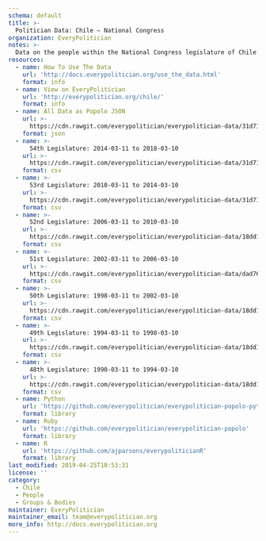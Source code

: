 ```yaml
---
schema: default
title: >-
  Politician Data: Chile — National Congress
organization: EveryPolitician
notes: >-
  Data on the people within the National Congress legislature of Chile.
resources:
  - name: How To Use The Data
    url: 'http://docs.everypolitician.org/use_the_data.html'
    format: info
  - name: View on EveryPolitician
    url: 'http://everypolitician.org/chile/'
    format: info
  - name: All Data as Popolo JSON
    url: >-
      https://cdn.rawgit.com/everypolitician/everypolitician-data/31d718a17a8572eb30b7a92b969917d1dc98c416/data/Chile/Deputies/ep-popolo-v1.0.json
    format: json
  - name: >-
      54th Legislature: 2014-03-11 to 2018-03-10
    url: >-
      https://cdn.rawgit.com/everypolitician/everypolitician-data/31d718a17a8572eb30b7a92b969917d1dc98c416/data/Chile/Deputies/term-8.csv
    format: csv
  - name: >-
      53rd Legislature: 2010-03-11 to 2014-03-10
    url: >-
      https://cdn.rawgit.com/everypolitician/everypolitician-data/31d718a17a8572eb30b7a92b969917d1dc98c416/data/Chile/Deputies/term-6.csv
    format: csv
  - name: >-
      52nd Legislature: 2006-03-11 to 2010-03-10
    url: >-
      https://cdn.rawgit.com/everypolitician/everypolitician-data/18dd173817c4af76e01a1cce805e948dbe913b0d/data/Chile/Deputies/term-5.csv
    format: csv
  - name: >-
      51st Legislature: 2002-03-11 to 2006-03-10
    url: >-
      https://cdn.rawgit.com/everypolitician/everypolitician-data/dad7688a951b2f7addab2d582b258ec696f95b65/data/Chile/Deputies/term-4.csv
    format: csv
  - name: >-
      50th Legislature: 1998-03-11 to 2002-03-10
    url: >-
      https://cdn.rawgit.com/everypolitician/everypolitician-data/18dd173817c4af76e01a1cce805e948dbe913b0d/data/Chile/Deputies/term-3.csv
    format: csv
  - name: >-
      49th Legislature: 1994-03-11 to 1998-03-10
    url: >-
      https://cdn.rawgit.com/everypolitician/everypolitician-data/18dd173817c4af76e01a1cce805e948dbe913b0d/data/Chile/Deputies/term-2.csv
    format: csv
  - name: >-
      48th Legislature: 1990-03-11 to 1994-03-10
    url: >-
      https://cdn.rawgit.com/everypolitician/everypolitician-data/18dd173817c4af76e01a1cce805e948dbe913b0d/data/Chile/Deputies/term-1.csv
    format: csv
  - name: Python
    url: 'https://github.com/everypolitician/everypolitician-popolo-python'
    format: library
  - name: Ruby
    url: 'https://github.com/everypolitician/everypolitician-popolo'
    format: library
  - name: R
    url: 'https://github.com/ajparsons/everypoliticianR'
    format: library
last_modified: 2019-04-25T10:53:31
license: ''
category:
  - Chile
  - People
  - Groups & Bodies
maintainer: EveryPolitician
maintainer_email: team@everypolitician.org
more_info: http://docs.everypolitician.org
---
```

